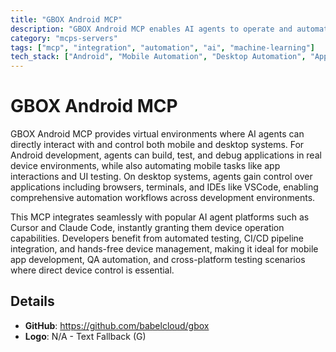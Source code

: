 ```yaml
---
title: "GBOX Android MCP"
description: "GBOX Android MCP enables AI agents to operate and automate Android devices and desktop applications for development and testing."
category: "mcps-servers"
tags: ["mcp", "integration", "automation", "ai", "machine-learning"]
tech_stack: ["Android", "Mobile Automation", "Desktop Automation", "App Testing", "CI/CD"]
---
```


# GBOX Android MCP

GBOX Android MCP provides virtual environments where AI agents can directly interact with and control both mobile and desktop systems. For Android development, agents can build, test, and debug applications in real device environments, while also automating mobile tasks like app interactions and UI testing. On desktop systems, agents gain control over applications including browsers, terminals, and IDEs like VSCode, enabling comprehensive automation workflows across development environments.

This MCP integrates seamlessly with popular AI agent platforms such as Cursor and Claude Code, instantly granting them device operation capabilities. Developers benefit from automated testing, CI/CD pipeline integration, and hands-free device management, making it ideal for mobile app development, QA automation, and cross-platform testing scenarios where direct device control is essential.

## Details

- **GitHub**: https://github.com/babelcloud/gbox
- **Logo**: N/A - Text Fallback (G)
